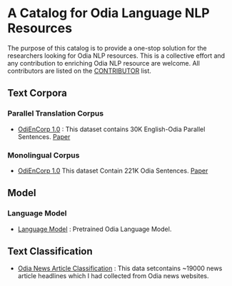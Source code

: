 # A Catalog for Odia Language NLP Resources
The purpose of this catalog is to provide a one-stop solution for the researchers looking for Odia NLP resources. This is a collective effort and any contribution to enriching Odia NLP resource are welcome. All contributors are listed on the <a href="https://github.com/shantipriyap/Odia-NLP-Resource-Catalog/blob/master/CONTRIBUTORS.md">CONTRIBUTOR</a> list. 

## Text Corpora

### Parallel Translation Corpus
* <a href="https://lindat.mff.cuni.cz/repository/xmlui/handle/11234/1-2879">OdiEnCorp 1.0</a> : This dataset contains 30K English-Odia Parallel Sentences. <a href="https://link.springer.com/chapter/10.1007/978-981-13-9282-5_47">Paper</a> 

### Monolingual Corpus
* <a href="https://lindat.mff.cuni.cz/repository/xmlui/handle/11234/1-2879">OdiEnCorp 1.0</a> This dataset Contain 221K Odia Sentences. <a href="https://link.springer.com/chapter/10.1007/978-981-13-9282-5_47">Paper</a> 

## Model

### Language Model

* <a href="https://github.com/goru001/nlp-for-odia">Language Model</a> : Pretrained Odia Language Model. 

## Text Classification

* <a href="https://www.kaggle.com/disisbig/odia-news-dataset">Odia News Article Classification</a> : This data setcontains ~19000 news article headlines which I had collected from Odia news websites. 


